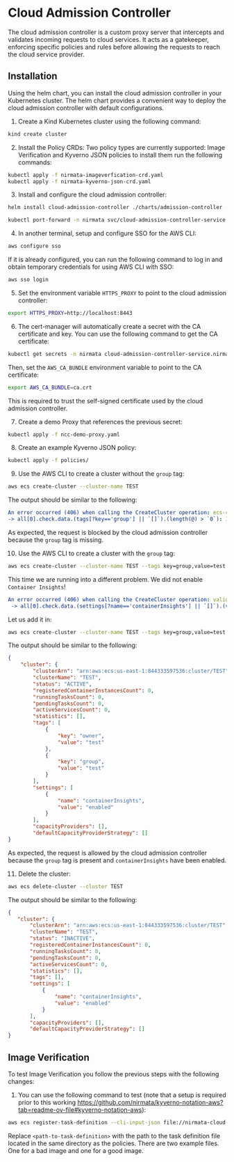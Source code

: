 # Cloud Admission Controller

The cloud admission controller is a custom proxy server that intercepts and validates incoming requests to cloud services. It acts as a gatekeeper, enforcing specific policies and rules before allowing the requests to reach the cloud service provider.

## Installation

Using the helm chart, you can install the cloud admission controller in your Kubernetes cluster. The helm chart provides a convenient way to deploy the cloud admission controller with default configurations.

1. Create a Kind Kubernetes cluster using the following command:
```bash
kind create cluster
```

2. Install the Policy CRDs:
Two policy types are currently supported: Image Verification and Kyverno JSON policies to install them run the following commands:

```bash
kubectl apply -f nirmata-imageverfication-crd.yaml
kubectl apply -f nirmata-kyverno-json-crd.yaml
```

3. Install and configure the cloud admission controller:
```bash
helm install cloud-admission-controller ./charts/admission-controller --create-namespace --namespace nirmata
```

```bash
kubectl port-forward -n nirmata svc/cloud-admission-controller-service 8443:8443
```

4. In another terminal, setup and configure SSO for the AWS CLI:
```bash
aws configure sso
```

If it is already configured, you can run the following command to log in and obtain temporary credentials for using AWS CLI with SSO:

```bash
aws sso login
 ```

5. Set the environment variable `HTTPS_PROXY` to point to the cloud admission controller:
```bash
export HTTPS_PROXY=http://localhost:8443
```

6. The cert-manager will automatically create a secret with the CA certificate and key. You
can use the following command to get the CA certificate:

```bash
kubectl get secrets -n nirmata cloud-admission-controller-service.nirmata.svc.tls-ca -o jsonpath="{.data.tls\.crt}" | base64 --decode > ca.crt
```

Then, set the `AWS_CA_BUNDLE` environment variable to point to the CA certificate:

```bash
export AWS_CA_BUNDLE=ca.crt
```

This is required to trust the self-signed certificate used by the cloud admission controller.

7. Create a demo Proxy that references the previous secret:
```bash
kubectl apply -f ncc-demo-proxy.yaml
```

8. Create an example Kyverno JSON policy:
```bash
kubectl apply -f policies/
```

9. Use the AWS CLI to create a cluster without the `group` tag:
```bash
aws ecs create-cluster --cluster-name TEST
```

The output should be similar to the following:

```yaml
An error occurred (406) when calling the CreateCluster operation: ecs-cluster.check-tags TEST: -> A 'group' tag is required
-> all[0].check.data.(tags[?key=='group'] || `[]`).(length(@) > `0`): Invalid value: false: Expected value: true
```

As expected, the request is blocked by the cloud admission controller because the `group` tag is missing.

10. Use the AWS CLI to create a cluster with the `group` tag:
```bash
aws ecs create-cluster --cluster-name TEST --tags key=group,value=test key=owner,value=test
```

This time we are running into a different problem. We did not enable `Container Insights`!
```yaml
An error occurred (406) when calling the CreateCluster operation: validate-ecs-container-insights-enabled.validate-ecs-container-insights-enabled TEST: -> From NCC - ECS container insights must be enabled on clusters
 -> all[0].check.data.(settings[?name=='containerInsights'] || `[]`).(value == 'enabled'): Invalid value: false: Expected value: true
```

Let us add it in:
```bash
aws ecs create-cluster --cluster-name TEST --tags key=group,value=test key=owner,value=test --settings name=containerInsights,value=enabled
```
The output should be similar to the following:

```json
{
    "cluster": {
        "clusterArn": "arn:aws:ecs:us-east-1:844333597536:cluster/TEST",
        "clusterName": "TEST",
        "status": "ACTIVE",
        "registeredContainerInstancesCount": 0,
        "runningTasksCount": 0,
        "pendingTasksCount": 0,
        "activeServicesCount": 0,
        "statistics": [],
        "tags": [
            {
                "key": "owner",
                "value": "test"
            },
            {
                "key": "group",
                "value": "test"
            }
        ],
        "settings": [
            {
                "name": "containerInsights",
                "value": "enabled"
            }
        ],
        "capacityProviders": [],
        "defaultCapacityProviderStrategy": []
}
```

As expected, the request is allowed by the cloud admission controller because the `group` tag is present and `containerInsights` have been enabled.

11. Delete the cluster:
```bash
aws ecs delete-cluster --cluster TEST
```

The output should be similar to the following:

```json
{
   "cluster": {
       "clusterArn": "arn:aws:ecs:us-east-1:844333597536:cluster/TEST",
       "clusterName": "TEST",
       "status": "INACTIVE",
       "registeredContainerInstancesCount": 0,
       "runningTasksCount": 0,
       "pendingTasksCount": 0,
       "activeServicesCount": 0,
       "statistics": [],
       "tags": [],
       "settings": [
           {
               "name": "containerInsights",
               "value": "enabled"
           }
       ],
       "capacityProviders": [],
       "defaultCapacityProviderStrategy": []
}
```

## Image Verification

To test Image Verification you follow the previous steps with the following changes:

1. You can use the following command to test (note that a setup is required prior to this working https://github.com/nirmata/kyverno-notation-aws?tab=readme-ov-file#kyverno-notation-aws):
```bash
aws ecs register-task-definition --cli-input-json file://nirmata-cloud-controller/image-verification/aws-signer/bad-task.json
```

Replace `<path-to-task-definition>` with the path to the task definition file located in the same directory as the policies. There are two example files. One for a bad image and one for a good image.
